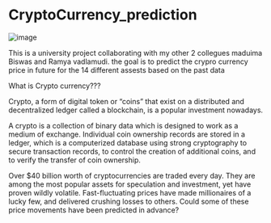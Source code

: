 # CryptoCurrency_prediction
![image](https://user-images.githubusercontent.com/89674124/156864518-f12cd3aa-a629-4bb1-a1ac-354edfb81684.png)

This is a university project collaborating with my other 2 collegues maduima Biswas and Ramya vadlamudi. the goal is to predict the crypro currency price in future for the 14 different assests based on the past data

What is Crypto currency???


 Crypto, a form of digital token or “coins” that exist on a distributed and decentralized ledger called a blockchain, is a popular investment nowadays.

A crypto is a collection of binary data which is designed to work as a medium of exchange. Individual coin ownership records are stored in a ledger, which is a computerized database using strong cryptography to secure transaction records, to control the creation of additional coins, and to verify the transfer of coin ownership.

Over $40 billion worth of cryptocurrencies are traded every day. They are among the most popular assets for speculation and investment, yet have proven wildly volatile. Fast-fluctuating prices have made millionaires of a lucky few, and delivered crushing losses to others. Could some of these price movements have been predicted in advance?




